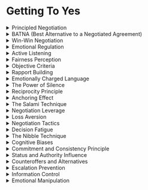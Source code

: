 

# Getting To Yes

<details>
<summary>Principled Negotiation</summary>

- A negotiation approach focused on separating people from the problem, focusing on interests rather than positions, generating multiple options for mutual gain, and using objective criteria for decision-making.

- Exploiting principled negotiation can manipulate individuals by appearing fair and rational, creating an environment where they are more likely to agree to mutually beneficial solutions without feeling coerced.

- Leveraging principled negotiation can guide manipulation strategies.

</details>

<details>
<summary>BATNA (Best Alternative to a Negotiated Agreement)</summary>

- The alternative course of action that one can take if a negotiation fails to reach a satisfactory agreement.

- Exploiting BATNA can manipulate individuals by conveying a strong and favorable alternative, making them more inclined to agree to the manipulator's terms to avoid the perceived negative consequences of failing to reach an agreement.

- Emphasizing BATNA can guide manipulation efforts.

</details>

<details>
<summary>Win-Win Negotiation</summary>

- A negotiation strategy that seeks mutually beneficial solutions where both parties gain value.

- Leveraging win-win negotiation can manipulate individuals by framing proposals and solutions in a way that appears fair and advantageous to them, increasing their willingness to accept the manipulator's terms.

- Promoting win-win negotiation can guide manipulation strategies.

</details>

<details>
<summary>Emotional Regulation</summary>

- The ability to manage and control one's emotions during negotiations to maintain composure and clarity.

- Exploiting emotional regulation can manipulate individuals by maintaining emotional control during negotiations, influencing their emotional responses, and gaining a strategic advantage in the discussion.

- Managing emotions strategically can guide manipulation efforts.

</details>

<details>
<summary>Active Listening</summary>

- Fully focusing on and understanding what another person is saying, including their emotions and perspective.

- Leveraging active listening can manipulate individuals by actively engaging in the negotiation, making them feel heard and valued, creating an opening for influence and collaboration.

- Active listening can guide manipulation strategies.

</details>

<details>
<summary>Fairness Perception</summary>

- The subjective judgment of whether a negotiation outcome is perceived as fair or equitable.

- Exploiting fairness perception can manipulate individuals by framing proposals and solutions in a way that appears fair, reducing resistance and making them more likely to accept the manipulator's terms.

- Enhancing fairness perception can guide manipulation efforts.

</details>

<details>
<summary>Objective Criteria</summary>

- Using impartial and mutually agreed-upon standards or criteria to make decisions during negotiations.

- Leveraging objective criteria can manipulate individuals by relying on established and rational standards, making them more open to accepting decisions that align with these criteria, even if they initially disagree.

- Using objective criteria can guide manipulation strategies.

</details>

<details>
<summary>Rapport Building</summary>

- Establishing a positive and trusting relationship with others during negotiations.

- Exploiting rapport building can manipulate individuals by fostering trust and a sense of partnership, making them more receptive to the manipulator's proposals and suggestions.

- Building rapport can guide manipulation efforts.

</details>

<details>
<summary>Emotionally Charged Language</summary>

- Using emotionally charged words or language to evoke strong feelings or reactions during negotiations.

- Leveraging emotionally charged language can manipulate individuals by using words that trigger specific emotional responses or emphasize the importance of certain terms, influencing their decisions and reactions.

- Using emotionally charged language can guide manipulation strategies.

</details>

<details>
<summary>The Power of Silence</summary>

- Using strategic pauses or moments of silence during negotiations to encourage the other party to speak or make concessions.

- Exploiting the power of silence can manipulate individuals by creating tension and prompting them to break the silence with information or concessions that benefit the manipulator.

- Using silence strategically can guide manipulation efforts.

</details>

<details>
<summary>Reciprocity Principle</summary>

- The social norm that encourages individuals to respond favorably when others provide benefits or assistance.

- Leveraging the reciprocity principle can manipulate individuals by offering concessions or benefits, creating a sense of obligation and making them more likely to reciprocate in the manipulator's favor.

- Eliciting reciprocity can guide manipulation strategies.

</details>

<details>
<summary>Anchoring Effect</summary>

- The cognitive bias where people rely heavily on the first piece of information encountered when making decisions.

- Exploiting the anchoring effect can manipulate individuals by introducing an initial proposal or anchor that influences their subsequent decisions, often leading them toward the manipulator's desired outcome.

- Setting anchors can guide manipulation efforts.

</details>

<details>
<summary>The Salami Technique</summary>

- A manipulative negotiation strategy where small, incremental concessions are made by the other party, gradually leading to a larger agreement.

- Leveraging the Salami Technique can manipulate individuals by gaining their agreement on minor points or concessions, making it easier to incrementally steer them toward a larger, favorable agreement.

- Applying the Salami Technique can guide manipulation strategies.

</details>

<details>
<summary>Negotiation Leverage</summary>

- Having a strategic advantage or source of power that can be used to influence the negotiation outcome.

- Exploiting negotiation leverage can manipulate individuals by using the leverage strategically to gain concessions or cooperation, making them more likely to align with the manipulator's objectives.

- Leveraging negotiation leverage can guide manipulation efforts.

</details>

<details>
<summary>Loss Aversion</summary>

- The cognitive bias where people weigh potential losses more heavily than equivalent gains when making decisions.

- Leveraging loss aversion can manipulate individuals by emphasizing potential losses associated with not complying with the manipulator's terms, increasing their motivation to agree to the proposed terms.

- Highlighting loss aversion can guide manipulation strategies.

</details>

<details>
<summary>Negotiation Tactics</summary>

- Specific techniques and strategies used to influence or shape the negotiation process and outcome.

- Exploiting negotiation tactics can manipulate individuals by applying specific tactics that create pressure, encourage concessions, or guide the negotiation in the manipulator's favor without their full awareness.

- Applying negotiation tactics can guide manipulation efforts.

</details>

<details>
<summary>Decision Fatigue</summary>

- The deteriorating quality of decisions made by an individual after a long session of decision making.

- Exploiting decision fatigue can manipulate individuals by prolonging negotiations and introducing complexity, wearing down their decision-making capabilities, and making them more likely to accept terms or proposals presented by the manipulator.

- Utilizing decision fatigue can guide manipulation strategies.

</details>

<details>
<summary>The Nibble Technique</summary>

- A negotiation tactic where small, additional requests or concessions are made just before closing a deal.

- Exploiting the nibble technique can manipulate individuals by introducing last-minute requests or concessions that, while relatively small, can significantly benefit the manipulator, often leading to their acceptance.

- Using the nibble technique can guide manipulation efforts.

</details>

<details>
<summary>Cognitive Biases</summary>

- Systematic patterns of deviation from rationality in judgment, often influenced by heuristics and social factors.

- Exploiting cognitive biases can manipulate individuals by presenting information or framing choices to align with their biased thinking, influencing their decisions or actions without their awareness.

- Using cognitive biases can guide manipulation strategies.

</details>

<details>
<summary>Commitment and Consistency Principle</summary>

- The tendency for individuals to align their actions and behaviors with their prior commitments or stated beliefs.

- Leveraging the commitment and consistency principle can manipulate individuals by getting them to make small commitments or take initial steps toward an agreement, increasing their likelihood of following through with larger commitments that benefit the manipulator.

- Encouraging commitment and consistency can guide manipulation efforts.

</details>

<details>
<summary>Status and Authority Influence</summary>

- The inclination to obey or follow the instructions of perceived authorities or individuals with high status.

- Exploiting status and authority influence can manipulate individuals by presenting information or requests with the appearance of authority figures or high-status endorsers, influencing their compliance and decisions.

- Leveraging status and authority can guide manipulation strategies.

</details>

<details>
<summary>Counteroffers and Alternatives</summary>

- Responses or alternative proposals provided during negotiations to counter the other party's initial offer or proposal.

- Exploiting counteroffers and alternatives can manipulate individuals by strategically presenting counteroffers that steer the negotiation toward the manipulator's preferred terms or solutions.

- Using counteroffers and alternatives can guide manipulation efforts.

</details>

<details>
<summary>Escalation Prevention</summary>

- Strategies to prevent negotiations from escalating into conflicts or unproductive arguments.

- Exploiting escalation prevention can manipulate individuals by using techniques to keep the negotiation civil and focused on the manipulator's agenda, reducing resistance and enabling influence.

- Preventing escalation can guide manipulation strategies.

</details>

<details>
<summary>Information Control</summary>

- Managing the flow and timing of information during negotiations to influence perceptions and decisions.

- Exploiting information control can manipulate individuals by selectively sharing information or controlling its timing to shape their understanding and influence their choices during negotiations.

- Controlling information flow can guide manipulation efforts.

</details>

<details>
<summary>Emotional Manipulation</summary>

- Using emotions strategically to influence the other party's decisions or actions during negotiations.

- Leveraging emotional manipulation can manipulate individuals by evoking specific emotions that align with the manipulator's objectives, making them more receptive to persuasion and compliance.

- Using emotional manipulation can guide manipulation strategies.

</details>
